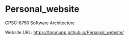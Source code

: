 # Personal_website

CPSC-8750 Software Architecture

Website URL: https://tarunupp.github.io/Personal_website/
